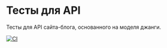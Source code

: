 # Тесты для API
Тесты для API сайта-блога, основанного на моделя джанги.

[![CI](https://github.com/yandex-praktikum/hw04_tests/actions/workflows/python-app.yml/badge.svg?branch=master)](https://github.com/yandex-praktikum/hw04_tests/actions/workflows/python-app.yml)
